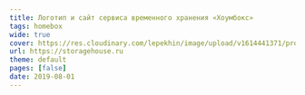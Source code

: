 ```yaml
---
title: Логотип и сайт сервиса временного хранения «Хоумбокс»
tags: homebox
wide: true
cover: https://res.cloudinary.com/lepekhin/image/upload/v1614441371/projects/homebox/cover_b6c7s0.jpg
url: https://storagehouse.ru
theme: default
pages: [false]
date: 2019-08-01
---
```

